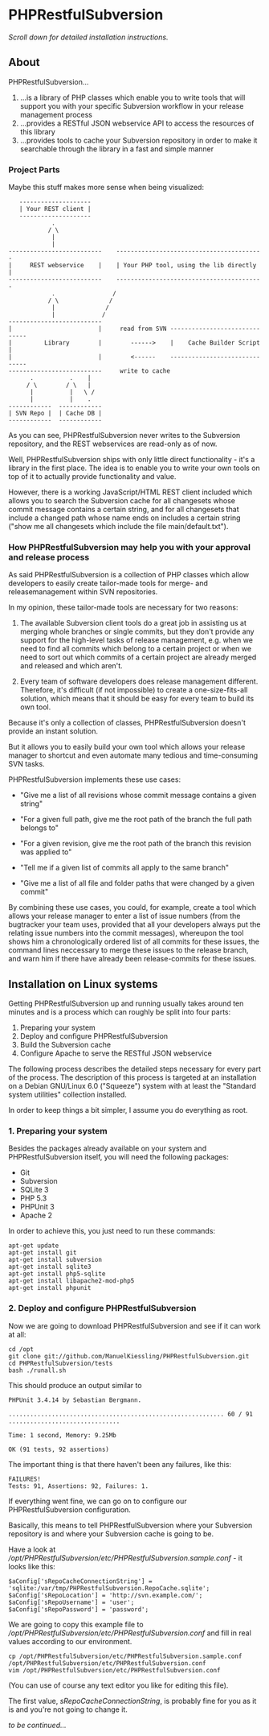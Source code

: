 # PHPRestfulSubversion

_Scroll down for detailed installation instructions._


## About

PHPRestfulSubversion...

1. ...is a library of PHP classes which enable you to write tools that
   will support you with your specific Subversion workflow in your
   release management process
2. ...provides a RESTful JSON webservice API to access the resources of
   this library
3. ...provides tools to cache your Subversion repository in order to make
   it searchable through the library in a fast and simple manner

### Project Parts

Maybe this stuff makes more sense when being visualized:


       --------------------
       | Your REST client |
	   --------------------
                .
               / \
                |
                |
    --------------------------    -----------------------------------------
    |     REST webservice    |    | Your PHP tool, using the lib directly |
    --------------------------    -----------------------------------------
                .                /
               / \              /
                |              /
                |             /
    --------------------------
    |                        |     read from SVN ------------------------------
    |         Library        |        ------>    |    Cache Builder Script    |
    |                        |        <------    ------------------------------
    --------------------------     write to cache
          .          .    |
         / \        / \   |
          |          |   \ /
          |          |    .
    ------------  ------------
    | SVN Repo |  | Cache DB |
    ------------  ------------


As you can see, PHPRestfulSubversion never writes to the Subversion repository, and
the REST webservices are read-only as of now.

Well, PHPRestfulSubversion ships with only little direct functionality - it's a
library in the first place. The idea is to enable you to write your own tools
on top of it to actually provide functionality and value.

However, there is a working JavaScript/HTML REST client included which allows
you to search the Subversion cache for all changesets whose commit message
contains a certain string, and for all changesets that include a changed path
whose name ends on includes a certain string ("show me all changesets which
include the file main/default.txt").


### How PHPRestfulSubversion may help you with your approval and release process

As said PHPRestfulSubversion is a collection of PHP classes which allow developers to
easily create tailor-made tools for merge- and releasemanagement within SVN
repositories.

In my opinion, these tailor-made tools are necessary for two reasons:

1. The available Subversion client tools do a great job in assisting us at
merging whole branches or single commits, but they don't provide any support
for the high-level tasks of release management, e.g. when we need to find all
commits which belong to a certain project or when we need to sort out which
commits of a certain project are already merged and released and which aren't.

2. Every team of software developers does release management different.
Therefore, it's difficult (if not impossible) to create a one-size-fits-all
solution, which means that it should be easy for every team to build its own
tool.

Because it's only a collection of classes, PHPRestfulSubversion doesn't provide an
instant solution.

But it allows you to easily build your own tool which allows your release
manager to shortcut and even automate many tedious and time-consuming SVN
tasks.

PHPRestfulSubversion implements these use cases:

- "Give me a list of all revisions whose commit message contains a given string"

- "For a given full path, give me the root path of the branch the full path belongs to"

- "For a given revision, give me the root path of the branch this revision was applied to"

- "Tell me if a given list of commits all apply to the same branch"

- "Give me a list of all file and folder paths that were changed by a given commit"

By combining these use cases, you could, for example, create a tool which
allows your release manager to enter a list of issue numbers (from the
bugtracker your team uses, provided that all your developers always put the
relating issue numbers into the commit messages), whereupon the tool shows him
a chronologically ordered list of all commits for these issues, the command
lines neccessary to merge these issues to the release branch, and warn him if
there have already been release-commits for these issues.


## Installation on Linux systems

Getting PHPRestfulSubversion up and running usually takes around ten minutes and
is a process which can roughly be split into four parts:

1. Preparing your system
2. Deploy and configure PHPRestfulSubversion
3. Build the Subversion cache
4. Configure Apache to serve the RESTful JSON webservice

The following process describes the detailed steps necessary for every part
of the process. The description of this process is targeted at an installation
on a Debian GNU/Linux 6.0 ("Squeeze") system with at least the "Standard system
utilities" collection installed.

In order to keep things a bit simpler, I assume you do everything as root.


### 1. Preparing your system

Besides the packages already available on your system and PHPRestfulSubversion
itself, you will need the following packages:

* Git
* Subversion
* SQLite 3
* PHP 5.3
* PHPUnit 3
* Apache 2

In order to achieve this, you just need to run these commands:

    apt-get update
    apt-get install git
    apt-get install subversion
    apt-get install sqlite3
    apt-get install php5-sqlite
    apt-get install libapache2-mod-php5
    apt-get install phpunit


### 2. Deploy and configure PHPRestfulSubversion

Now we are going to download PHPRestfulSubversion and see if it can work at all:

    cd /opt
    git clone git://github.com/ManuelKiessling/PHPRestfulSubversion.git
    cd PHPRestfulSubversion/tests
    bash ./runall.sh

This should produce an output similar to

    PHPUnit 3.4.14 by Sebastian Bergmann.

    ............................................................ 60 / 91
    ...............................

    Time: 1 second, Memory: 9.25Mb

    OK (91 tests, 92 assertions)

The important thing is that there haven't been any failures, like this:

    FAILURES!
    Tests: 91, Assertions: 92, Failures: 1.

If everything went fine, we can go on to configure our PHPRestfulSubversion
configuration.

Basically, this means to tell PHPRestfulSubversion where your Subversion repository
is and where your Subversion cache is going to be.

Have a look at _/opt/PHPRestfulSubversion/etc/PHPRestfulSubversion.sample.conf_ - it looks
like this:

    $aConfig['sRepoCacheConnectionString'] = 'sqlite:/var/tmp/PHPRestfulSubversion.RepoCache.sqlite';
    $aConfig['sRepoLocation'] = 'http://svn.example.com/';
    $aConfig['sRepoUsername'] = 'user';
    $aConfig['sRepoPassword'] = 'password';

We are going to copy this example file to _/opt/PHPRestfulSubversion/etc/PHPRestfulSubversion.conf_
and fill in real values according to our environment.

    cp /opt/PHPRestfulSubversion/etc/PHPRestfulSubversion.sample.conf /opt/PHPRestfulSubversion/etc/PHPRestfulSubversion.conf
    vim /opt/PHPRestfulSubversion/etc/PHPRestfulSubversion.conf

(You can use of course any text editor you like for editing this file).

The first value, _sRepoCacheConnectionString_, is probably fine for you as it
is and you're not going to change it.

_to be continued..._

